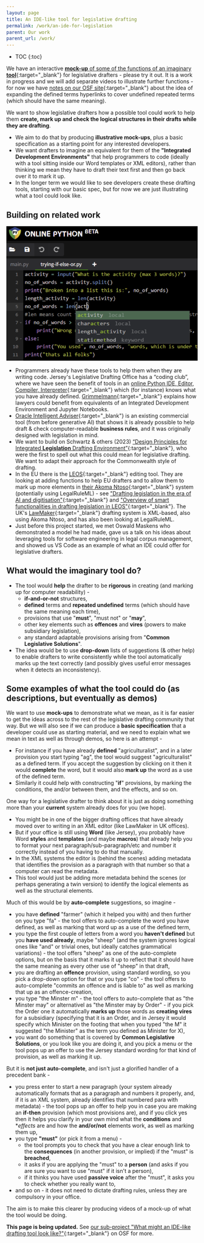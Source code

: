 ```yaml
---
layout: page
title: An IDE-like tool for legislative drafting
permalink: /work/an-ide-for-legislation
parent: Our work
parent_url: /work/
---
```


* TOC 
{:toc}

We have an interactive [**mock-up** of some of the functions of an imaginary **tool**](https://crlp-jerseyldo.github.io/ilde-mockup/){:target="_blank"} for legislative drafters - please try it out. It is a work in progress and we will add separate videos to illustrate further functions - for now we have [notes on our OSF site](https://osf.io/3qrx6){:target="_blank"} about the idea of expanding the defined terms hyperlinks to cover undefined repeated terms (which should have the same meaning). 

We want to show legislative drafters how a possible tool could work to help them **create, mark up and check the logical structures in their drafts while they are drafting**. 
* We aim to do that by producing **illustrative mock-ups**, plus a basic specification as a starting point for any interested developers.
* We want drafters to imagine an equivalent for them of the **"Integrated Development Environments"** that help programmers to code (ideally with a tool sitting inside our Word templates or XML editors), rather than thinking we mean they have to draft their text first and then go back over it to mark it up.
* In the longer term we would like to see developers create these drafting tools, starting with our basic spec, but for now we are just illustrating what a tool could look like.

## Building on related work

![A screenshot of a Python IDE offering help to a coder](/images/Python.png)

* Programmers already have these tools to help them when they are writing code. Jersey's Legislative Drafting Office has a “coding club”, where we have seen the benefit of tools in an [online Python IDE, Editor, Compiler, Interpreter](https://www.online-python.com){:target="_blank"} which (for instance) knows what you have already defined. [Grimmelmann](https://arxiv.org/abs/2206.14879){:target="_blank"} explains how lawyers could benefit from equivalents of an Integrated Development Environment and Jupyter Notebooks.
* [Oracle Intelligent Adviser](https://www.oracle.com/cx/service/intelligent-advisor/){:target="_blank"} is an existing commercial tool (from before generative AI) that shows it is already possible to help draft & check computer-readable **business rules**, and it was originally designed with legislation in mind.
* We want to build on Schwartz & others (2023) [“Design Principles for Integrated **Legislation** Drafting Environment”](https://ssrn.com/abstract=4556959){:target="_blank"}, who were the first to spell out what this could mean for legislative drafting. We want to adapt their approach for the Commonwealth style of drafting.
* In the EU there is the [LEOS](https://joinup.ec.europa.eu/collection/justice-law-and-security/solution/leos-open-source-software-editing-legislation){:target="_blank"} editing tool. They are looking at adding functions to help EU drafters and to allow them to mark up more elements in [their Akoma Ntoso]([https://op.europa.eu/fr/web/eu-vocabularies/akn4eu](https://op.europa.eu/en/web/eu-vocabularies/dataset/-/resource?uri=http%3A%2F%2Fpublications.europa.eu%2Fresource%2Fdataset%2Fakn4eu)){:target="_blank"} system (potentially using LegalRuleML) - see ["Drafting legislation in the era of AI and digitisation"](https://joinup.ec.europa.eu/collection/justice-law-and-security/solution/leos-open-source-software-editing-legislation/document/drafting-legislation-era-ai-and-digitisation){:target="_blank"} and ["Overview of smart functionalities in drafting legislation in LEOS"](https://joinup.ec.europa.eu/collection/justice-law-and-security/solution/leos-open-source-software-editing-legislation/document/overview-smart-functionalities-drafting-legislation-leos){:target="_blank"}. The UK's [LawMaker](https://www.youtube.com/watch?v=WBmwiHY4Q-Q&t=2s){:target="_blank"} drafting system is XML-based, also using Akoma Ntoso, and has also been looking at LegalRuleML.
* Just before this project started, we met Oswald Maskens who demonstrated a model he had made, gave us a talk on his ideas about leveraging tools for software engineering in legal corpus management, and showed us VS Code as an example of what an IDE could offer for legislative drafters.

## What would the imaginary tool do?
* The tool would **help** the drafter to be **rigorous** in creating (and marking up for computer readability) -
  * **if-and-or-not** structures, 
  * **defined** terms and **repeated undefined** terms (which should have the same meaning each time), 
  * provisions that use "**must**", "must not" or "**may**",
  * other key elements such as **offences** and **vires** (powers to make subsidiary legislation), 
  * any standard adaptable provisions arising from "**Common Legislative Solutions**".
* The idea would be to use **drop-down** lists of suggestions (& other help) to enable drafters to write consistently while the tool automatically marks up the text correctly (and possibly gives useful error messages when it detects an inconsistency).

## Some examples of what the tool could do (as descriptions, but eventually as demos)
We want to use **mock-ups** to demonstrate what we mean, as it is far easier to get the ideas across to the rest of the legislative drafting community that way. But we will also see if we can produce a **basic specification** that a developer could use as starting material, and we need to explain what we mean in text as well as through demos, so here is an attempt -
* For instance if you have already **defined** "agriculturalist", and in a later provision you start typing "ag", the tool would suggest "agriculturalist" as a defined term. If you accept the suggestion by clicking on it then it would **complete** the word, but it would also **mark up** the word as a use of the defined term.
* Similarly it could help with constructing "**if**" provisions, by marking the conditions, the and/or between them, and the effects, and so on.

One way for a legislative drafter to think about it is just as doing something more than your **current** system already does for you (we hope). 
* You might be in one of the bigger drafting offices that have already moved over to writing in an XML editor (like LawMaker in UK offices).
* But if your office is still using **Word** (like Jersey), you probably have Word **styles** and **templates** (and maybe **macros**) that already help you to format your next paragraph/sub-paragraph/etc and number it correctly instead of you having to do that manually.
* In the XML systems the editor is (behind the scenes) adding metadata that identifies the provision as a paragraph with that number so that a computer can read the metadata.
* This tool would just be adding more metadata behind the scenes (or perhaps generating a twin version) to identify the logical elements as well as the structural elements.

Much of this would be by **auto-complete** suggestions, so imagine - 
*	you have **defined** "farmer" (which it helped you with) and then further on you type "fa" - the tool offers to auto-complete the word you have defined, as well as marking that word up as a use of the defined term,
*	you type the first couple of letters from a word you **haven't defined** but you **have used already**, maybe "sheep" (and the system ignores logical ones like "and" or trivial ones, but ideally catches grammatical variations) - the tool offers "sheep" as one of the auto-complete options, but on the basis that it marks it up to reflect that it should have the same meaning as every other use of "sheep" in that draft,
*	you are drafting an **offence** provision, using standard wording, so you pick a drop-down option for that or you type "co" - the tool offers to auto-complete "commits an offence and is liable to" as well as marking that up as an offence-creation, 
*	you type "the Minster m" - the tool offers to auto-complete that as "the Minster may" or alternativel as "the Minster may by Order" - if you pick the Order one it automatically **marks up** those words as **creating vires** for a subsidiary (specifying that it is an Order, and in Jersey it would specify which Minister on the footing that when you typed "the M" it suggested "the Minister" as the term you defined as Minister for X),
*	you want do something that is covered by **Common Legislative Solutions**, or you look like you are doing it, and you pick a menu or the tool pops up an offer to use the Jersey standard wording for that kind of provision, as well as marking it up.

But it is **not just auto-complete**, and isn't just a glorified handler of a precedent bank -
*	you press enter to start a new paragraph (your system already automatically formats that as a paragraph and numbers it properly, and, if it is an XML system, already identifies that numbered para with metadata) - the tool pops up an offer to help you in case you are making an **if-then** provision (which most provisions are), and if you click yes then it helps you clarify in your own mind what the **conditions** and **effects* are and how the **and/or/not** elements work, as well as marking them up, 
*	you type **"must"** (or pick it from a menu) -
    *	the tool prompts you to check that you have a clear enough link to the **consequences** (in another provision, or implied) if the "must" is **breached**,
    *	it asks if you are applying the "must" to a **person** (and asks if you are sure you want to use "must" if it isn't a person),
    *	if it thinks you have used **passive voice** after the "must", it asks you to check whether you really want to,
*	and so on - it does not need to dictate drafting rules, unless they are compulsory in your office.

The aim is to make this clearer by producing videos of a mock-up of what the tool would be doing.

**This page is being updated.** See [our sub-project "What might an IDE-like drafting tool look like?"](https://osf.io/uk2vy/){:target="_blank"} on OSF for more.
